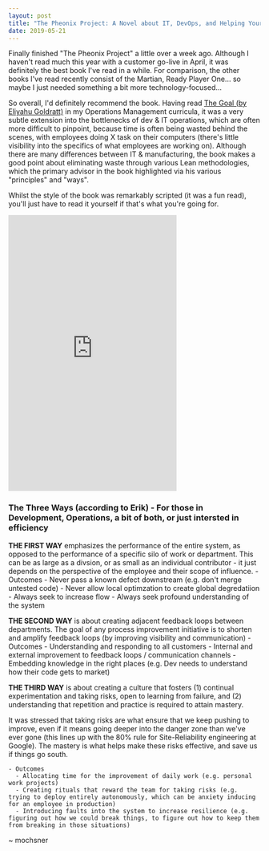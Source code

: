 ```yaml
---
layout: post
title: "The Pheonix Project: A Novel about IT, DevOps, and Helping Your Business Win"
date: 2019-05-21
---
```


Finally finished "The Pheonix Project" a little over a week ago. Although I haven't read much this year with a customer go-live in April, it was definitely the best book I've read in a while. For comparison, the other books I've read recently consist of the Martian, Ready Player One... so maybe I just needed something a bit more technology-focused...

So overall, I'd definitely recommend the book. Having read [The Goal (by Eliyahu Goldratt)](https://read.amazon.com/kp/embed?asin=B002LHRM2O&preview=newtab&linkCode=kpe&ref_=cm_sw_r_kb_dp_umm5CbV2CEJ27) in my Operations Management curricula, it was a very subtle extension into the bottlenecks of dev & IT operations, which are often more difficult to pinpoint, because time is often being wasted behind the scenes, with employees doing X task on their computers (there's little visibility into the specifics of what employees are working on). Although there are many differences between IT & manufacturing, the book makes a good point about eliminating waste through various Lean methodologies, which the primary advisor in the book highlighted via his various "principles" and "ways".

Whilst the style of the book was remarkably scripted (it was a fun read), you'll just have to read it yourself if that's what you're going for.

<iframe type="text/html" width="336" height="550" frameborder="0" allowfullscreen style="max-width:100%" src="https://read.amazon.com/kp/card?asin=B078Y98RG8&preview=inline&linkCode=kpe&ref_=cm_sw_r_kb_dp_Mmm5CbAKTP3JS" ></iframe>

### The Three Ways (according to Erik) - For those in Development, Operations, a bit of both, or just intersted in efficiency

__THE FIRST WAY__ emphasizes the performance of the entire system, as opposed to the performance of a specific silo of work or department. This can be as large as a divsion, or as small as an individual contributor - it just depends on the perspective of the employee and their scope of influence.
    - Outcomes
      - Never pass a known defect downstream (e.g. don't merge untested code)
      - Never allow local optimzation to create global degredatiion
      - Always seek to increase flow
      - Always seek profound understanding of the system

__THE SECOND WAY__ is about creating adjacent feedback loops between departments. The goal of any process improvement initiative is to shorten and amplify feedback loops (by improving visibility and communication)
    - Outcomes
      - Understanding and responding to all customers
      - Internal and external improvement to feedback loops / communication channels
      - Embedding knowledge in the right places (e.g. Dev needs to understand how their code gets to market)

__THE THIRD WAY__  is about creating a culture that fosters (1) continual experimentation and taking risks, open to learning from failure, and (2) understanding that repetition and practice is required to attain mastery.

It was stressed that taking risks are what ensure that we keep pushing to improve, even if it means going deeper into the danger zone than we've ever gone (this lines up with the 80% rule for Site-Reliability engineering at Google). The mastery is what helps make these risks effective, and save us if things go south.

    - Outcomes
      - Allocating time for the improvement of daily work (e.g. personal work projects)
      - Creating rituals that reward the team for taking risks (e.g. trying to deploy entirely autonomously, which can be anxiety inducing for an employee in production)
      - Introducing faults into the system to increase resilience (e.g. figuring out how we could break things, to figure out how to keep them from breaking in those situations)

~ mochsner
